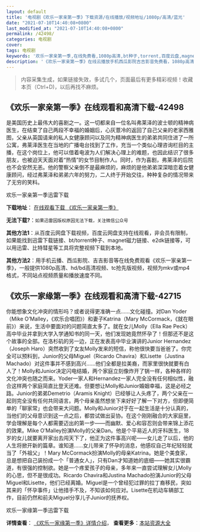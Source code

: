 ```yaml
---
layout: default
title: '电视剧《欢乐一家亲第一季》下载资源/在线播放/视频地址/1080p/高清/蓝光'
date: "2021-07-10T14:40:08+0800"
last_modified_at: "2021-07-10T14:40:08+0800"
permalink: /42498/
categories: 电视剧
cover:
tags: 电视剧
keywords: '欢乐一家亲第一季,在线免费看,1080p高清,bt种子,torrent,百度云盘,magnet,磁力链,迅雷下载资源'
description: '《欢乐一家亲第一季》在线云播放手机西瓜影院吉吉影音免费看，1080p高清bd/hd未删减完整版和tc抢先枪版，mkv/mp4格式，附带bt/torrent种子、magnet/磁力链、百度云盘、网盘资源迅雷下载链接'
---
```


>内容采集生成，如果链接失效，多试几个，页面最后有更多精彩视频！收藏本页（Ctrl+D)，以后再找不麻烦。


## 《欢乐一家亲第一季》在线观看和高清下载-42498

是美国历史上最伟大的喜剧之一。这一切都来自一位名叫弗莱泽的波士顿的精神病医生，在结束了自己两段不幸福的婚姻后，心灰薏冷的返回了自己父亲的老家西雅图，父亲从英国请来的私人女健康顾问以及同为精神病医生的弟弟共同住进了一所公寓，弗莱泽医生在当地的广播电台找到了工作，充当一个类似心理咨询栏目的主播，在这个岗位上，他可以借着电波为人们解决心理上的难题，也因此结识了很多朋友，也被迫天天面对着“热情”的女节目制作人。同时，作为喜剧，弗莱泽的后院也不会安然无恙。他的警察父亲倒不是最麻烦的，麻烦的是他弟弟深深暗恋着女健康顾问，经过弗莱泽和弟弟六年的努力，二人终于开始交往，种种复杂的情况带来了无穷的笑料。<br />


欢乐一家亲第一季迅雷下载

**下载地址**： [在线观看下载 《欢乐一家亲第一季》](https://www.993dy.com//vod-detail-id-9558.html) 


**无法下载?**：`如果迅雷因版权原因无法下载，关注微信公众号 `

**其他方法1**：从百度云网盘下载视频，百度云网盘支持在线观看，非会员有限制，如果能找到迅雷下载链接、bt/torrent种子、magnet磁力链接、e2dk链接等，可以用迅雷、比特彗星等工具将完整视频下载到本地。

**其他方法2**：用手机云播、西瓜影院、吉吉影音等在线免费观看《欢乐一家亲第一季》，一般提供1080p高清、hd/bd高清视频、tc抢先版视频，视频为mkv或mp4格式，不同站点视频质量和播放速度不同。


## 《欢乐一家缘第一季》在线观看和高清下载-42715

你能想象文化冲突的情形吗？或者说得更准确一点&hellip;…文化碰撞。对Dan Yoder（Mike O’Malley，《欢乐合唱团》）和妻子Katrina（Mary McCormack，《就在眼前》）来说，生活中要面对的问题简直太多了。就在女儿Molly（Ella Rae Peck）高中毕业并拿到大学入学通知书的同一天，他们发现她竟然怀孕了！但那还不是这个故事的全部。在洛杉矶的另一边，正在发表高中毕业演讲的Junior Hernandez（Joseph Haro）突然收到了女友Molly发来的短信，称他很快要当爸爸了。你完全可以预料到，Junior的父母Miguel（Ricardo Chavira）和Lisette（Justina Machado）对这件事并不感到高兴&hellip;…他们全都是拉美裔，而家里很快就要有白人了！Molly和Junior决定闪电结婚，两个家庭立刻像炸开了锅一样，各种各样的文化冲突也随之而来。Yoder一家人和Hernandez一家人完全没有任何相似性，融合这样两个家庭简直比登天还难。但要想让Molly和Junior婚姻幸福，这是必经之路。Junior的弟弟Demetrio（Aramis Knight）已经够让人头疼了，两个父亲在一起则完全没有任何共同语言。两个母亲虽然想坐下来好好了解一下对方，但即便简单的「聊家常」也会带来大问题。Molly和Junior对于在一起生活是十分认真的，当他们的父母意识到这一点之后，都尝试做出妥协。在这个刚刚融合的大家庭里，学会理解是每个人都需要迈出的第一步&mdash;—而幽默、爱心和容忍则会带来锦上添花的效果。Mike O’Malley扮演Molly的父亲Dan。他是个平易近人的牙科医生，18岁的女儿就要离开家出去闯天下了，他正为这件事高兴呢&mdash;—女儿走了以后，他的人生将掀开新的篇章。谁知道……女儿带来了怀孕的消息，他感叹自己年纪轻轻就当了「外祖父」！Mary McCormack扮演Molly的母亲Katrina。她是个美食家，总是想把自己装扮成一个「普通女人」，只有Dan才知道她的底细&mdash;—她其实很霸道，有很强的控制欲。她是一个疼爱孩子的母亲，多年来一直尝试理解女儿Molly的心思，但不是很成功。Ricardo Chavira和Justina Machado扮演Junior的父母Miguel和Lisette，他们已经离婚。Miguel是一个曾经犯过罪的拉丁裔移民，突如其来的「怀孕事件」让他措手不及，不知该如何应对。Lisette在机动车辆部工作，目前仍然和前夫Miguel分享儿子Junior的抚养权。</p>


欢乐一家缘第一季迅雷下载

**详情查看**： [《欢乐一家缘第一季》详情介绍](/movie/42715/)， **查看更多**：[本站资源大全](/movie/t/all/)

